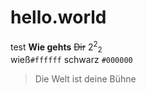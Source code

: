 # hello.world
test
__Wie gehts__
~~Dir~~
2<sup>2</sup><sub>2</sub>
<br>
wieß`#ffffff` schwarz `#000000`
>Die Welt ist deine Bühne
